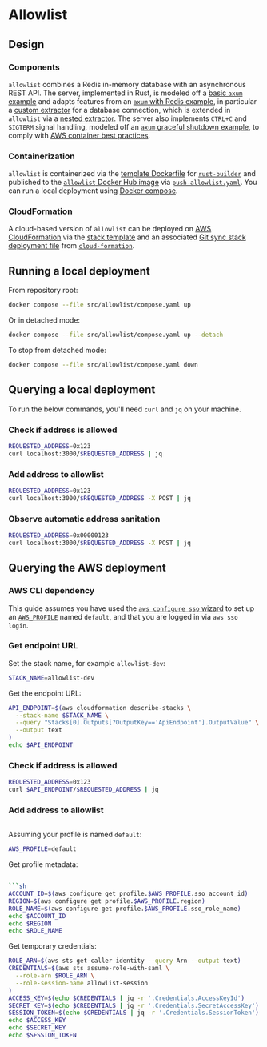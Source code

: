 # Allowlist

## Design

### Components

`allowlist` combines a Redis in-memory database with an asynchronous REST API.
The server, implemented in Rust, is modeled off a [basic `axum` example] and
adapts features from an [`axum` with Redis example], in particular a
[custom extractor] for a database connection, which is extended in `allowlist`
via a [nested extractor]. The server also implements `CTRL+C` and `SIGTERM`
signal handling, modeled off an [`axum` graceful shutdown example], to comply
with [AWS container best practices].

### Containerization

`allowlist` is containerized via the [template Dockerfile] for [`rust-builder`]
and published to the [`allowlist` Docker Hub image] via [`push-allowlist.yaml`].
You can run a local deployment using [Docker compose].

### CloudFormation

A cloud-based version of `allowlist` can be deployed on [AWS CloudFormation] via
the [stack template] and an associated [Git sync stack deployment file] from
[`cloud-formation`].

## Running a local deployment

From repository root:

```sh
docker compose --file src/allowlist/compose.yaml up
```

Or in detached mode:

```sh
docker compose --file src/allowlist/compose.yaml up --detach
```

To stop from detached mode:

```sh
docker compose --file src/allowlist/compose.yaml down
```

## Querying a local deployment

To run the below commands, you'll need `curl` and `jq` on your machine.

### Check if address is allowed

```sh
REQUESTED_ADDRESS=0x123
curl localhost:3000/$REQUESTED_ADDRESS | jq
```

### Add address to allowlist

```sh
REQUESTED_ADDRESS=0x123
curl localhost:3000/$REQUESTED_ADDRESS -X POST | jq
```

### Observe automatic address sanitation

```sh
REQUESTED_ADDRESS=0x00000123
curl localhost:3000/$REQUESTED_ADDRESS -X POST | jq
```

## Querying the AWS deployment

### AWS CLI dependency

This guide assumes you have used the [`aws configure sso` wizard] to set up an
[`AWS_PROFILE`] named `default`, and that you are logged in via `aws sso login`.

### Get endpoint URL

Set the stack name, for example `allowlist-dev`:

```sh
STACK_NAME=allowlist-dev
```

Get the endpoint URL:

```sh
API_ENDPOINT=$(aws cloudformation describe-stacks \
  --stack-name $STACK_NAME \
  --query "Stacks[0].Outputs[?OutputKey=='ApiEndpoint'].OutputValue" \
  --output text
)
echo $API_ENDPOINT
```

### Check if address is allowed

```sh
REQUESTED_ADDRESS=0x123
curl $API_ENDPOINT/$REQUESTED_ADDRESS | jq
```

### Add address to allowlist

```sh
```

Assuming your profile is named `default`:

```sh
AWS_PROFILE=default
```

Get profile metadata:

````sh

```sh
ACCOUNT_ID=$(aws configure get profile.$AWS_PROFILE.sso_account_id)
REGION=$(aws configure get profile.$AWS_PROFILE.region)
ROLE_NAME=$(aws configure get profile.$AWS_PROFILE.sso_role_name)
echo $ACCOUNT_ID
echo $REGION
echo $ROLE_NAME
````

Get temporary credentials:

```sh
ROLE_ARN=$(aws sts get-caller-identity --query Arn --output text)
CREDENTIALS=$(aws sts assume-role-with-saml \
  --role-arn $ROLE_ARN \
  --role-session-name allowlist-session
)
ACCESS_KEY=$(echo $CREDENTIALS | jq -r '.Credentials.AccessKeyId')
SECRET_KEY=$(echo $CREDENTIALS | jq -r '.Credentials.SecretAccessKey')
SESSION_TOKEN=$(echo $CREDENTIALS | jq -r '.Credentials.SessionToken')
echo $ACCESS_KEY
echo $SECRET_KEY
echo $SESSION_TOKEN
```

[aws cloudformation]: https://docs.aws.amazon.com/AWSCloudFormation/latest/UserGuide/Welcome.html
[aws container best practices]: https://docs.aws.amazon.com/AmazonECS/latest/developerguide/container-considerations.html
[basic `axum` example]: https://github.com/tokio-rs/axum/tree/main?tab=readme-ov-file#usage-example
[custom extractor]: https://github.com/tokio-rs/axum/blob/035c8a36b591bb81b8d107c701ac4b14c0230da3/examples/tokio-redis/src/main.rs#L75
[docker compose]: https://docs.docker.com/compose/
[git sync stack deployment file]: https://docs.aws.amazon.com/AWSCloudFormation/latest/UserGuide/git-sync-concepts-terms.html#git-sync-concepts-terms-depoyment-file
[nested extractor]: https://docs.rs/axum/0.7.5/axum/extract/index.html#accessing-other-extractors-in-fromrequest-or-fromrequestparts-implementations
[stack template]: ./cloud-formation/allowlist.cfn.yaml
[template dockerfile]: ../rust-builder/template.Dockerfile
[`allowlist` docker hub image]: https://hub.docker.com/repository/docker/econialabs/allowlist/tags
[`aws configure sso` wizard]: https://docs.aws.amazon.com/cli/latest/userguide/cli-configure-sso.html#cli-configure-sso-configure
[`aws_profile`]: https://docs.aws.amazon.com/cli/v1/userguide/cli-configure-files.html#cli-configure-files-using-profiles
[`axum` graceful shutdown example]: https://github.com/tokio-rs/axum/blob/main/examples/graceful-shutdown/src/main.rs
[`axum` with redis example]: https://github.com/tokio-rs/axum/blob/main/examples/tokio-redis/src/main.rs
[`cloud-formation`]: ./cloud-formation
[`push-allowlist.yaml`]: ../../.github/workflows/push-allowlist.yaml
[`rust-builder`]: ../rust-builder/README.md
